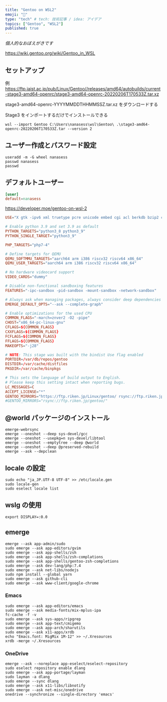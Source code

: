 ```yaml
---
title: "Gentoo on WSL2"
emoji: "📑"
type: "tech" # tech: 技術記事 / idea: アイデア
topics: ["Gentoo", "WSL2"]
published: true
---
```

*個人的なおぼえがきです*

https://wiki.gentoo.org/wiki/Gentoo_in_WSL

## セットアップ

例
https://ftp.jaist.ac.jp/pub/Linux/Gentoo//releases/amd64/autobuilds/current-stage3-amd64-openrc/stage3-amd64-openrc-20220206T170533Z.tar.xz

stage3-amd64-openrc-YYYYMMDDTHHMMSSZ.tar.xz をダウンロードする

Stage3 をインポートするだけでインストールできる
```
wsl --import Gentoo C:\Users\nanasess\wsl\Gentoo\ .\stage3-amd64-openrc-20220206T170533Z.tar --version 2
```

## ユーザー作成とパスワード設定

```shell
useradd -m -G wheel nanasess
passwd nanasess
passwd
```

## デフォルトユーザー

```config:/etc/wsl.conf
[user]
default=nanasess
```

https://developer.moe/gentoo-on-wsl-2

```config:/etc/portage/make.conf
USE="X gtk -ipv6 xml truetype pcre unicode embed cgi acl berkdb bzip2 calendar cdb cjk curl exif firebird ftp gmp iconv imap iodbc kerberos ldap mysqli nls posix postgres readline selinux session snmp soap sockets spell sqlite ssl tidy xmlrpc xpm zip zlib icu xft jpeg json imagemagick tiff svg xml harfbuzz gif libxml2 gd png webp"

# Enable python 3.9 and set 3.9 as default
PYTHON_TARGETS="python3_8 python3_9"
PYTHON_SINGLE_TARGET="python3_9"

PHP_TARGETS="php7-4"

# Define targets for QEMU
QEMU_SOFTMMU_TARGETS="aarch64 arm i386 riscv32 riscv64 x86_64"
QEMU_USER_TARGETS="aarch64 arm i386 riscv32 riscv64 x86_64"

# No hardware videocard support
VIDEO_CARDS="dummy"

# Disable non-functional sandboxing features
FEATURES="-ipc-sandbox -pid-sandbox -mount-sandbox -network-sandbox"

# Always ask when managing packages, always consider deep dependencies (slow)
EMERGE_DEFAULT_OPTS="--ask --complete-graph"

# Enable optimizations for the used CPU
COMMON_FLAGS="-march=znver2 -O2 -pipe"
CHOST="x86_64-pc-linux-gnu"
CFLAGS=${COMMON_FLAGS}
CXXFLAGS=${COMMON_FLAGS}
FCFLAGS=${COMMON_FLAGS}
FFLAGS=${COMMON_FLAGS}
MAKEOPTS="-j28"

# NOTE: This stage was built with the bindist Use flag enabled
PORTDIR=/var/db/repos/gentoo
DISTDIR=/var/cache/distfiles
PKGDIR=/var/cache/binpkgs

# This sets the language of build output to English.
# Please keep this setting intact when reporting bugs.
LC_MESSAGES=C
ACCEPT_LICENSE="*"
GENTOO_MIRRORS="https://ftp.riken.jp/Linux/gentoo/ rsync://ftp.riken.jp/gentoo/"
#GENTOO_MIRRORS="rsync://ftp.riken.jp/gentoo/"

```

## @world パッケージのインストール

```shell
emerge-webrsync
emerge --oneshot --deep sys-devel/gcc
emerge --oneshot --usepkg=n sys-devel/libtool
emerge --oneshot --emptytree --deep @world
emerge --oneshot --deep @preserved-rebuild
emerge --ask --depclean
```

## locale の設定

```shell
sudo echo "ja_JP.UTF-8 UTF-8" >> /etc/locale.gen
sudo locale-gen
sudo eselect locale list

```

## wslg の使用

```shell
export DISPLAY=:0.0
```

## emerge

```shell
emerge --ask app-admin/sudo
sudo emerge --ask app-editors/gvim
sudo emerge --ask app-shells/zsh
sudo emerge --ask app-shells/zsh-complations
sudo emerge --ask app-shells/gentoo-zsh-completions
sudo emerge --ask dev-lang/php:7.4
sudo emerge --ask net-libs/nodejs
sudo npm install --global yarn
sudo emerge --ask github-cli
sudo emerge --ask www-client/google-chrome
```

### Emacs

```shell
sudo emerge --ask app-editors/emacs
sudo emerge --ask media-fonts/mix-mplus-ipa
fc-cache -f -v
sudo emerge --ask sys-apps/ripgrep
sudo emerge --ask app-text/cmigemo
sudo emerge --ask app-arch/sharutils
sudo emerge --ask x11-apps/xrdb
echo "Emacs.font: MigMix 1M-12" >> ~/.Xresources
xrdb -merge ~/.Xresources
```

### OneDrive

```shell
emerge --ask --noreplace app-eselect/eselect-repository
sudo eselect repository enable dlang
sudo emerge --ask app-portage/layman
sudo layman -a dlang
sudo emerge --sync dlang
sudo emerge --ask x11-libs/libnotify
sudo emerge --ask net-misc/onedrive
onedrive --synchronize --single-directory 'emacs'
```

